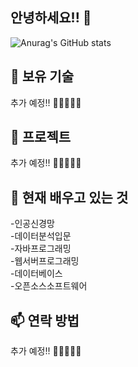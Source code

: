 ## 안녕하세요!! 👋

<!--
**kihyuk-1/kihyuk-1** is a ✨ _special_ ✨ repository because its `README.md` (this file) appears on your GitHub profile.

Here are some ideas to get you started:

- 🔭 I’m currently working on ...
- 🌱 I’m currently learning ...
- 👯 I’m looking to collaborate on ...
- 🤔 I’m looking for help with ...
- 💬 Ask me about ...
- 📫 How to reach me: ...
- 😄 Pronouns: ...
- ⚡ Fun fact: ...
-->
![Anurag's GitHub stats](https://github-readme-stats.vercel.app/api?username=kihyuk-1&show_icons=true&theme=radical)

## 🚀 보유 기술

추가 예정!! 🤔🤔🤔🤔🤔

## 🔭 프로젝트

추가 예정!! 🤔🤔🤔🤔🤔

## 🌱 현재 배우고 있는 것

-인공신경망 <br>
-데이터분석입문 <br>
-자바프로그래밍 <br>
-웹서버프로그래밍 <br>
-데이터베이스 <br>
-오픈소스소프트웨어<br>

## 📫 연락 방법

추가 예정!! 🤔🤔🤔🤔🤔
